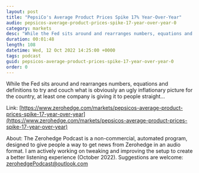 ```yaml
---
layout: post
title: "PepsiCo's Average Product Prices Spike 17% Year-Over-Year"
audio: pepsicos-average-product-prices-spike-17-year-over-year-0
category: markets
desc: "While the Fed sits around and rearranges numbers, equations and definitions to try and couch what is obviously an ugly inflationary picture for the country, at least one company is giving it to people straight..."
duration: 00:01:48
length: 108
datetime: Wed, 12 Oct 2022 14:25:00 +0000
tags: podcast
guid: pepsicos-average-product-prices-spike-17-year-over-year-0
order: 0
---
```

While the Fed sits around and rearranges numbers, equations and definitions to try and couch what is obviously an ugly inflationary picture for the country, at least one company is giving it to people straight...

Link: [https://www.zerohedge.com/markets/pepsicos-average-product-prices-spike-17-year-over-year](https://www.zerohedge.com/markets/pepsicos-average-product-prices-spike-17-year-over-year)

About: The Zerohedge Podcast is a non-commercial, automated program, designed to give people a way to get news from Zerohedge in an audio format.  I am actively working on tweaking and improving the setup to create a better listening experience (October 2022).  Suggestions are welcome: [zerohedgePodcast@outlook.com](mailto:zerohedgePodcast@outlook.com)